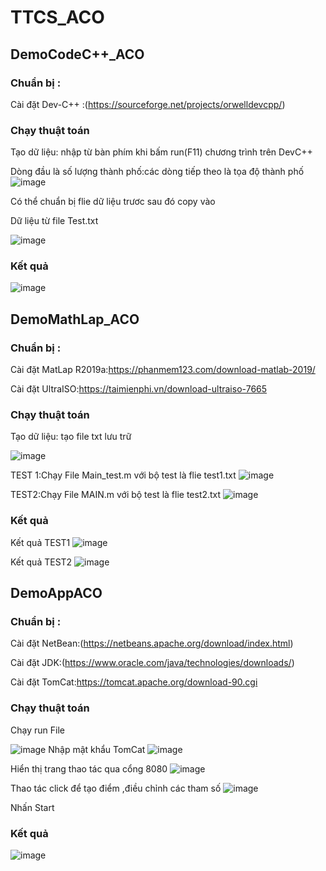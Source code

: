 # TTCS_ACO
## DemoCodeC++_ACO
### Chuẩn bị :
Cài đặt Dev-C++ :(https://sourceforge.net/projects/orwelldevcpp/)
### Chạy thuật toán
Tạo dữ liệu: nhập từ bàn phím khi bấm run(F11) chương trình trên DevC++

Dòng đầu là số lượng thành phố:các dòng tiếp theo là tọa độ thành phố
![image](https://user-images.githubusercontent.com/91041371/169636377-1b4d97cb-f28c-4e3b-80c9-40fc1619dc0a.png)

Có thể chuẩn bị flie dữ liệu trươc sau đó copy vào

Dữ liệu từ file Test.txt

![image](https://user-images.githubusercontent.com/91041371/169636585-12815a60-a67b-490c-8993-4de463753701.png)


### Kết quả
![image](https://user-images.githubusercontent.com/91041371/169636464-3f278574-f259-47b1-8a50-4c9aaca4cccb.png)
## DemoMathLap_ACO
### Chuẩn bị :
Cài đặt MatLap R2019a:https://phanmem123.com/download-matlab-2019/

Cài đặt UltraISO:https://taimienphi.vn/download-ultraiso-7665
### Chạy thuật toán
Tạo dữ liệu: tạo file txt lưu trữ

![image](https://user-images.githubusercontent.com/91041371/169636891-1bb8aaca-af51-4cba-8e39-e741a4354445.png)

TEST 1:Chạy File Main_test.m với bộ test là flie test1.txt
![image](https://user-images.githubusercontent.com/91041371/169636961-f0b9b7a4-1656-47c5-b340-89b36479fb58.png)

TEST2:Chạy File MAIN.m với bộ test là flie test2.txt
![image](https://user-images.githubusercontent.com/91041371/169637028-6078f685-cfaf-4373-be1f-d18cc4b382ec.png)

### Kết quả
Kết quả TEST1
![image](https://user-images.githubusercontent.com/91041371/169637060-c8547778-d80c-49fd-af41-9d158f0ff393.png)

Kết quả TEST2
![image](https://user-images.githubusercontent.com/91041371/169637089-c5aae449-de58-4b47-9a0e-9c0bd73df226.png)
## DemoAppACO
### Chuẩn bị :
Cài đặt NetBean:(https://netbeans.apache.org/download/index.html)

Cài đặt JDK:(https://www.oracle.com/java/technologies/downloads/)

Cài đặt TomCat:https://tomcat.apache.org/download-90.cgi
### Chạy thuật toán
Chạy run File 

![image](https://user-images.githubusercontent.com/91041371/169637329-7e2b99b8-2522-47ea-8d59-a3bfa1b0c5f0.png)
 Nhập mật khẩu TomCat
 ![image](https://user-images.githubusercontent.com/91041371/169637386-0f32df9d-3c68-4a27-8e51-960c578c418d.png)
  
 Hiển thị trang thao tác qua cổng 8080
 ![image](https://user-images.githubusercontent.com/91041371/169637427-91451962-b26f-493c-a8f3-00bb0a53e2f8.png)

Thao tác click để tạo điểm ,điều chỉnh các tham số
![image](https://user-images.githubusercontent.com/91041371/169637482-216c9032-129f-4752-9a00-de8ee94f243b.png)

Nhấn Start

### Kết quả
![image](https://user-images.githubusercontent.com/91041371/169637504-2f563e32-5fe7-4cf7-854b-ae96d861c945.png)



